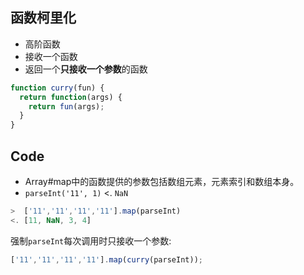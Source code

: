 函数柯里化
----
* 高阶函数
* 接收一个函数
* 返回一个**只接收一个参数**的函数

```javascript
function curry(fun) {
  return function(args) {
    return fun(args);
  }
}
```
Code
----
* Array#map中的函数提供的参数包括数组元素，元素索引和数组本身。
* `parseInt('11', 1)` <. `NaN`
```javascript
>  ['11','11','11','11'].map(parseInt)
<. [11, NaN, 3, 4]
```
强制`parseInt`每次调用时只接收一个参数:
```javascript
['11','11','11','11'].map(curry(parseInt));
```
